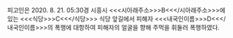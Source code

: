 피고인은 2020. 8. 21. 05:30경 시흥시 <<<시아래주소>>>B<<</시아래주소>>>에 있는 <<<식당>>>C<<</식당>>> 식당 앞길에서 피해자 <<<내국인이름>>>D<<</내국인이름>>>의 폭행에 대항하여 피해자의 얼굴을 향해 주먹을 휘둘러 폭행하였다.